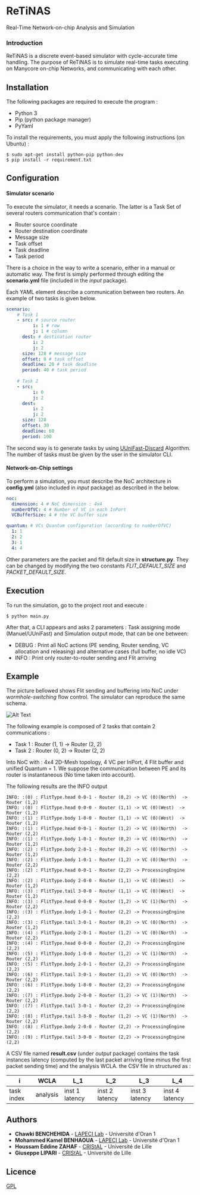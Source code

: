 # ReTiNAS
Real-Time Network-on-chip Analysis and Simulation

### Introduction

ReTiNAS is a discrete event-based simulator with cycle-accurate time
handling. The purpose of ReTiNAS is to simulate real-time tasks
executing on Manycore on-chip Networks, and communicating with each
other.

## Installation
The following packages are required to execute the program :
- Python 3
- Pip (python package manager)
- PyYaml

To install the requirements, you must apply the following instructions (on Ubuntu) :
```
$ sudo apt-get install python-pip python-dev  
$ pip install -r requirement.txt
```

## Configuration
#### Simulator scenario

To execute the simulator, it needs a scenario. The latter is a Task Set of several routers communication that's contain :
- Router source coordinate
- Router destination coordinate
- Message size
- Task offset
- Task deadline
- Task period

There is a choice in the way to write a scenario, either in a manual
or automatic way. The first is simply performed through editing the
**scenario.yml** file (included in the _input_ package).

Each YAML element describe a communication between two routers. An example of two tasks is given below.
```yaml
scenario:
    # Task 1
    - src: # source router
          i: 1 # row
          j: 1 # column
      dest: # destination router
          i: 2
          j: 2
      size: 128 # message size
      offset: 0 # task offset 
      deadline: 20 # task deadline
      period: 40 # task period
      
    # Task 2
    - src: 
          i: 0
          j: 2
      dest:
          i: 2
          j: 2
      size: 128
      offset: 30
      deadline: 60
      period: 100
```
	  
The second way is to generate tasks by using
[UUniFast-Discard](https://pdfs.semanticscholar.org/24a9/c3297bf08caeceb15777e85f0c3da5c07e26.pdf)
Algorithm. The number of tasks must be given by the user in the
simulator CLI.

#### Network-on-Chip settings

To perform a simulation, you must describe the NoC architecture in
**config.yml** (also included in _input_ package) as described in the
below.

```yaml
noc:
  dimension: 4 # NoC dimension : 4x4
  numberOfVC: 4 # Number of VC in each InPort
  VCBufferSize: 4 # the VC buffer size

quantum: # VCs Quantum configuration (according to numberOfVC)
  1: 1
  2: 2
  3: 1
  4: 4
```

Other parameters are the packet and flit default size in
**structure.py**. They can be changed by modifying the two constants
_FLIT_DEFAULT_SIZE_ and _PACKET_DEFAULT_SIZE_.


## Execution

To run the simulation, go to the project root and execute :

```
$ python main.py
```

After that, a CLI appears and asks 2 parameters : Task assigning mode (Manuel/UUniFast) and Simulation output mode, that can be one between:
- DEBUG : Print all NoC actions (PE sending, Router sending, VC allocation and releasing) and alternative cases (full buffer, no idle VC)
- INFO : Print only router-to-router sending and Flit arriving


## Example

The picture bellowed shows Flit sending and buffering into NoC under
_wormhole-switching_ flow control. The simulator can reproduce the
same schema.

![Alt Text](https://upload.wikimedia.org/wikipedia/en/a/ae/Wormhole-Three-Flows-Interfering.gif)

The following example is composed of 2 tasks that contain 2 communications :
- Task 1 : Router (1, 1) -> Router (2, 2)
- Task 2 : Router (0, 2) -> Router (2, 2)

Into NoC with : 4x4 2D-Mesh topology, 4 VC per InPort, 4 Flit buffer
and unified Quantum = 1. We suppose the communication between PE and
its router is instantaneous (No time taken into account).


The following results are the INFO output

```
INFO: :(0) : FlitType.head 0-0-1 - Router (0,2) -> VC (0)(North)  -> Router (1,2)
INFO: :(0) : FlitType.head 0-0-0 - Router (1,1) -> VC (0)(West)  -> Router (1,2)
INFO: :(1) : FlitType.body 1-0-0 - Router (1,1) -> VC (0)(West)  -> Router (1,2)
INFO: :(1) : FlitType.head 0-0-1 - Router (1,2) -> VC (0)(North)  -> Router (2,2)
INFO: :(1) : FlitType.body 1-0-1 - Router (0,2) -> VC (0)(North)  -> Router (1,2)
INFO: :(2) : FlitType.body 2-0-1 - Router (0,2) -> VC (0)(North)  -> Router (1,2)
INFO: :(2) : FlitType.body 1-0-1 - Router (1,2) -> VC (0)(North)  -> Router (2,2)
INFO: :(2) : FlitType.head 0-0-1 - Router (2,2) -> ProcessingEngine (2,2)
INFO: :(2) : FlitType.body 2-0-0 - Router (1,1) -> VC (0)(West)  -> Router (1,2)
INFO: :(3) : FlitType.tail 3-0-0 - Router (1,1) -> VC (0)(West)  -> Router (1,2)
INFO: :(3) : FlitType.head 0-0-0 - Router (1,2) -> VC (1)(North)  -> Router (2,2)
INFO: :(3) : FlitType.body 1-0-1 - Router (2,2) -> ProcessingEngine (2,2)
INFO: :(3) : FlitType.tail 3-0-1 - Router (0,2) -> VC (0)(North)  -> Router (1,2)
INFO: :(4) : FlitType.body 2-0-1 - Router (1,2) -> VC (0)(North)  -> Router (2,2)
INFO: :(4) : FlitType.head 0-0-0 - Router (2,2) -> ProcessingEngine (2,2)
INFO: :(5) : FlitType.body 1-0-0 - Router (1,2) -> VC (1)(North)  -> Router (2,2)
INFO: :(5) : FlitType.body 2-0-1 - Router (2,2) -> ProcessingEngine (2,2)
INFO: :(6) : FlitType.tail 3-0-1 - Router (1,2) -> VC (0)(North)  -> Router (2,2)
INFO: :(6) : FlitType.body 1-0-0 - Router (2,2) -> ProcessingEngine (2,2)
INFO: :(7) : FlitType.body 2-0-0 - Router (1,2) -> VC (1)(North)  -> Router (2,2)
INFO: :(7) : FlitType.tail 3-0-1 - Router (2,2) -> ProcessingEngine (2,2)
INFO: :(8) : FlitType.tail 3-0-0 - Router (1,2) -> VC (1)(North)  -> Router (2,2)
INFO: :(8) : FlitType.body 2-0-0 - Router (2,2) -> ProcessingEngine (2,2)
INFO: :(9) : FlitType.tail 3-0-0 - Router (2,2) -> ProcessingEngine (2,2)
```

A CSV file named **result.csv** (under _output_ package) contains the
task instances latency (computed by the last packet arriving time
minus the first packet sending time) and the analysis WCLA. the CSV
file in structured as :

| i | WCLA | L_1 | L_2 | L_3 | L_4 |
| --- | --- | --- | --- | --- | --- |
| task index  | analysis  | inst 1 latency | inst 2 latency | inst 3 latency | inst 4 latency |

## Authors

* **Chawki BENCHEHIDA** - [LAPECI Lab](http://lapeci.org/) - Université d'Oran 1
* **Mohammed Kamel BENHAOUA** - [LAPECI Lab](http://lapeci.org/) - Université d'Oran 1
* **Houssam Eddine ZAHAF** - [CRIStAL](https://www.cristal.univ-lille.fr) - Université de Lille
* **Giuseppe LIPARI** - [CRIStAL](https://www.cristal.univ-lille.fr) - Université de Lille

## Licence
[GPL](http://www.gnu.org/licenses/gpl-3.0.html)
